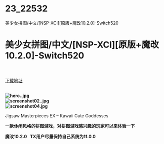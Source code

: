 # 23_22532
美少女拼图/中文/[NSP-XCI][原版+魔改10.2.0]-Switch520
# 美少女拼图/中文/[NSP-XCI][原版+魔改10.2.0]-Switch520
 <br/></br>
[下载地址](https://www.switch520.cc/article/22532 "下载地址")
<br/></br>

<p><strong><img title="hero..jpg" src="https://www.switch520.cc/muke_img/2021_09_20_ad74924a00fe3.jpg" alt="hero..jpg"></strong><br>
<strong><img title="screenshot02..jpg" src="https://www.switch520.cc/muke_img/2021_09_20_33ebff98c8062.jpg" alt="screenshot02..jpg"></strong><br>
<strong><img title="screenshot04.jpg" src="https://www.switch520.cc/muke_img/2021_09_20_c23648e28c1fc.jpg" alt="screenshot04.jpg">&nbsp;</strong></p>
<p>Jigsaw Masterpieces EX – Kawaii Cute Goddesses</p>
<p><strong>一款休闲风格的拼图游戏，对拼图游戏感兴趣的玩家可以来体验一下</strong></p>
<p><strong>魔改10.2.0 &nbsp;&nbsp;TX用户尽量保持自己系统为11.0.0</strong></p>
